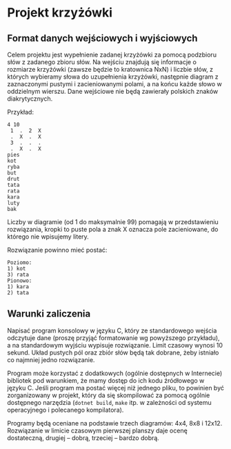 # Projekt krzyżówki

## Format danych wejściowych i wyjściowych

Celem projektu jest wypełnienie zadanej krzyżówki za pomocą podzbioru słów z zadanego zbioru słów. Na wejściu znajdują się informacje o rozmiarze krzyżówki (zawsze będzie to kratownica NxN) i liczbie słów, z których wybieramy słowa do uzupełnienia krzyżówki, następnie diagram z zaznaczonymi pustymi i zacieniowanymi polami, a na końcu każde słowo w oddzielnym wierszu. Dane wejściowe nie będą zawierały polskich znaków diakrytycznych.

Przykład:
```
4 10
 1  .  2  X
 .  X  .  X
 3  .  .  .
 .  X  .  X
pies
kot
ryba
but
drut
tata
rata
kara
luty
bak
```

Liczby w diagramie (od 1 do maksymalnie 99) pomagają w przedstawieniu rozwiązania, kropki to puste pola a znak X oznacza pole zacieniowane, do którego nie wpisujemy litery.

Rozwiązanie powinno mieć postać:
```
Poziomo:
1) kot
3) rata
Pionowo:
1) kara
2) tata
```

## Warunki zaliczenia

Napisać program konsolowy w języku C, który ze standardowego wejścia odczytuje dane (proszę przyjąć formatowanie wg powyższego przykładu), a na standardowym wyjściu wypisuje rozwiązanie. Limit czasowy wynosi 10 sekund. Układ pustych pól oraz zbiór słów będą tak dobrane, żeby istniało co najmniej jedno rozwiązanie.

Program może korzystać z dodatkowych (ogólnie dostępnych w Internecie) bibliotek pod warunkiem, że mamy dostęp do ich kodu źródłowego w języku C. Jeśli program ma postać więcej niż jednego pliku, to powinien być zorganizowany w projekt, który da się skompilować za pomocą ogólnie dostępnego narzędzia (`dotnet build`, `make` itp. w zależności od systemu operacyjnego i polecanego kompilatora).

Programy będą oceniane na podstawie trzech diagramów: 4x4, 8x8 i 12x12. Rozwiązanie w limicie czasowym pierwszej planszy daje ocenę dostateczną, drugiej – dobrą, trzeciej – bardzo dobrą.

